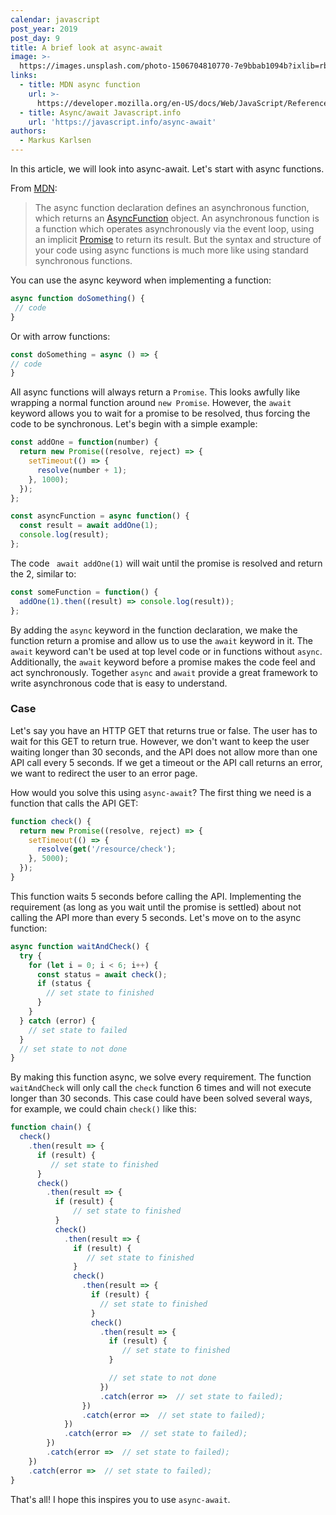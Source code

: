 ```yaml
---
calendar: javascript
post_year: 2019
post_day: 9
title: A brief look at async-await
image: >-
  https://images.unsplash.com/photo-1506704810770-7e9bbab1094b?ixlib=rb-1.2.1&auto=format&fit=crop&w=1500&q=80
links:
  - title: MDN async function
    url: >-
      https://developer.mozilla.org/en-US/docs/Web/JavaScript/Reference/Statements/async_function
  - title: Async/await Javascript.info
    url: 'https://javascript.info/async-await'
authors:
  - Markus Karlsen
---
```

In this article, we will look into async-await. Let's start with async functions.

From [MDN](https://developer.mozilla.org/en-US/docs/Web/JavaScript/Reference/Statements/async_function):

 > The async function declaration defines an asynchronous function, which returns an [AsyncFunction](https://developer.mozilla.org/en-US/docs/Web/JavaScript/Reference/Global_Objects/AsyncFunction) object. An asynchronous function is a function which operates asynchronously via the event loop, using an implicit [Promise](https://developer.mozilla.org/en-US/docs/Web/JavaScript/Reference/Global_Objects/Promise) to return its result. But the syntax and structure of your code using async functions is much more like using standard synchronous functions.


You can use the async keyword when implementing a function:
```js
async function doSomething() {
 // code
}
```

Or with arrow functions:

```js
const doSomething = async () => {
// code
}
```

All async functions will always return a ```Promise```. This looks awfully like wrapping a normal function around ```new Promise```. However, the ```await``` keyword allows you to wait for a promise to be resolved, thus forcing the code to be synchronous. Let's begin with a simple example:
```js
const addOne = function(number) {
  return new Promise((resolve, reject) => {
    setTimeout(() => {
      resolve(number + 1);
    }, 1000);
  });
};

const asyncFunction = async function() {
  const result = await addOne(1);
  console.log(result);
};
```
The code ``` await addOne(1)``` will wait until the promise is resolved and return the 2, similar to:

```js
const someFunction = function() {
  addOne(1).then((result) => console.log(result));
};
```

By adding the ```async``` keyword in the function declaration, we make the function return a promise and allow us to use the ```await``` keyword in it. The ```await``` keyword can't be used at top level code or in functions without ```async```. Additionally, the ```await``` keyword before a promise makes the code feel and act synchronously. Together ```async``` and ```await``` provide a great framework to write asynchronous code that is easy to understand. 

### Case
Let's say you have an HTTP GET that returns true or false. The user has to wait for this GET to return true. However, we don't want to keep the user waiting longer than 30 seconds, and the API does not allow more than one API call every 5 seconds. If we get a timeout or the API call returns an error, we want to redirect the user to an error page.

How would you solve this using ```async-await```? The first thing we need is a function that calls the API GET:

```js
function check() {
  return new Promise((resolve, reject) => {
    setTimeout(() => {
      resolve(get('/resource/check');
    }, 5000);
  });
}

```

This function waits 5 seconds before calling the API. Implementing the requirement (as long as you wait until the promise is settled) about not calling the API more than every 5 seconds. Let's move on to the async function:

```js
async function waitAndCheck() {
  try {
    for (let i = 0; i < 6; i++) {
      const status = await check();
      if (status {
        // set state to finished
      }
    }
  } catch (error) {
    // set state to failed
  }
  // set state to not done
}

```
By making this function async, we solve every requirement. The function ```waitAndCheck``` will only call the ```check``` function 6 times and will not execute longer than 30 seconds. This case could have been solved several ways, for example, we could chain ```check()``` like this:

```js
function chain() {
  check()
    .then(result => {
      if (result) {
         // set state to finished
      }
      check()
        .then(result => {
          if (result) {
              // set state to finished
          }
          check()
            .then(result => {
              if (result) {
                 // set state to finished
              }
              check()
                .then(result => {
                  if (result) {
                    // set state to finished
                  }
                  check()
                    .then(result => {
                      if (result) {
                         // set state to finished
                      }

                      // set state to not done
                    })
                    .catch(error =>  // set state to failed);
                })
                .catch(error =>  // set state to failed);
            })
            .catch(error =>  // set state to failed);
        })
        .catch(error =>  // set state to failed);
    })
    .catch(error =>  // set state to failed);
}
```

That's all! I hope this inspires you to use ```async-await```.
